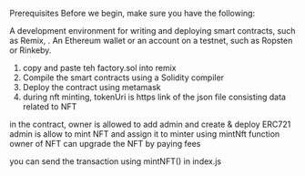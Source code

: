 Prerequisites
Before we begin, make sure you have the following:

A development environment for writing and deploying smart contracts, such as Remix, .
An Ethereum wallet or an account on a testnet, such as Ropsten or Rinkeby.

1. copy and paste teh factory.sol into remix
2. Compile the smart contracts using a Solidity compiler 
3. Deploy the contract using metamask
4. during nft minting, tokenUri is https link of the json file consisting data related to NFT

in the contract, owner is allowed to add admin and create & deploy ERC721
admin is allow to mint NFT and assign it to minter using mintNft function
owner of NFT can upgrade the NFT by paying fees

you can send the transaction using mintNFT() in index.js

